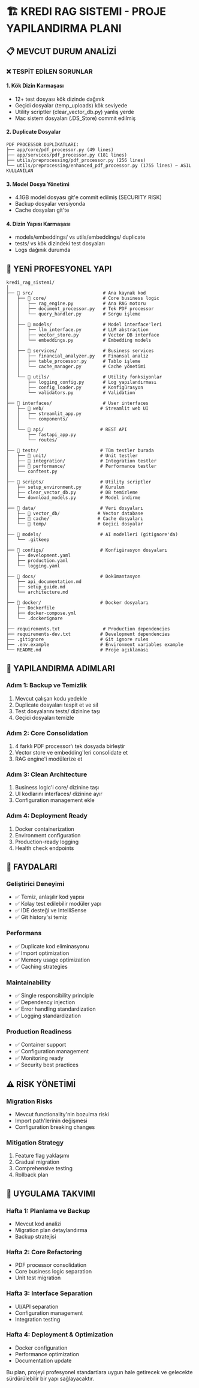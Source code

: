 # 🏗️ KREDI RAG SISTEMI - PROJE YAPILANDIRMA PLANI

## 📋 MEVCUT DURUM ANALİZİ

### ❌ TESPİT EDİLEN SORUNLAR

#### 1. Kök Dizin Karmaşası
- 12+ test dosyası kök dizinde dağınık
- Geçici dosyalar (temp_uploads) kök seviyede
- Utility scriptler (clear_vector_db.py) yanlış yerde
- Mac sistem dosyaları (.DS_Store) commit edilmiş

#### 2. Duplicate Dosyalar
```
PDF PROCESSOR DUPLİKATLARI:
├── app/core/pdf_processor.py (49 lines)
├── app/services/pdf_processor.py (181 lines)
├── utils/preprocessing/pdf_processor.py (256 lines)
└── utils/preprocessing/enhanced_pdf_processor.py (1755 lines) ← ASIL KULLANILAN
```

#### 3. Model Dosya Yönetimi
- 4.1GB model dosyası git'e commit edilmiş (SECURITY RISK)
- Backup dosyalar versiyonda
- Cache dosyaları git'te

#### 4. Dizin Yapısı Karmaşası
- models/embeddings/ vs utils/embeddings/ duplicate
- tests/ vs kök dizindeki test dosyaları
- Logs dağınık durumda

## 🎯 YENİ PROFESYONEL YAPI

```
kredi_rag_sistemi/
│
├── 📁 src/                          # Ana kaynak kod
│   ├── 📁 core/                     # Core business logic
│   │   ├── rag_engine.py           # Ana RAG motoru
│   │   ├── document_processor.py   # Tek PDF processor
│   │   └── query_handler.py        # Sorgu işleme
│   │
│   ├── 📁 models/                   # Model interface'leri
│   │   ├── llm_interface.py        # LLM abstraction
│   │   ├── vector_store.py         # Vector DB interface
│   │   └── embeddings.py           # Embedding models
│   │
│   ├── 📁 services/                 # Business services
│   │   ├── financial_analyzer.py   # Finansal analiz
│   │   ├── table_processor.py      # Tablo işleme
│   │   └── cache_manager.py        # Cache yönetimi
│   │
│   └── 📁 utils/                    # Utility fonksiyonlar
│       ├── logging_config.py       # Log yapılandırması
│       ├── config_loader.py        # Konfigürasyon
│       └── validators.py           # Validation
│
├── 📁 interfaces/                   # User interfaces
│   ├── 📁 web/                     # Streamlit web UI
│   │   ├── streamlit_app.py
│   │   └── components/
│   │
│   └── 📁 api/                     # REST API
│       ├── fastapi_app.py
│       └── routes/
│
├── 📁 tests/                       # Tüm testler burada
│   ├── 📁 unit/                    # Unit testler
│   ├── 📁 integration/             # Integration testler
│   ├── 📁 performance/             # Performance testler
│   └── conftest.py
│
├── 📁 scripts/                     # Utility scriptler
│   ├── setup_environment.py       # Kurulum
│   ├── clear_vector_db.py         # DB temizleme
│   └── download_models.py         # Model indirme
│
├── 📁 data/                        # Veri dosyaları
│   ├── 📁 vector_db/              # Vector database
│   ├── 📁 cache/                  # Cache dosyaları
│   └── 📁 temp/                   # Geçici dosyalar
│
├── 📁 models/                      # AI modelleri (gitignore'da)
│   └── .gitkeep
│
├── 📁 configs/                     # Konfigürasyon dosyaları
│   ├── development.yaml
│   ├── production.yaml
│   └── logging.yaml
│
├── 📁 docs/                        # Dokümantasyon
│   ├── api_documentation.md
│   ├── setup_guide.md
│   └── architecture.md
│
├── 📁 docker/                      # Docker dosyaları
│   ├── Dockerfile
│   ├── docker-compose.yml
│   └── .dockerignore
│
├── requirements.txt                # Production dependencies
├── requirements-dev.txt           # Development dependencies
├── .gitignore                     # Git ignore rules
├── .env.example                   # Environment variables example
└── README.md                      # Proje açıklaması
```

## 🔧 YAPILANDIRMA ADIMLARI

### Adım 1: Backup ve Temizlik
1. Mevcut çalışan kodu yedekle
2. Duplicate dosyaları tespit et ve sil
3. Test dosyalarını tests/ dizinine taşı
4. Geçici dosyaları temizle

### Adım 2: Core Consolidation
1. 4 farklı PDF processor'ı tek dosyada birleştir
2. Vector store ve embedding'leri consolidate et
3. RAG engine'i modülerize et

### Adım 3: Clean Architecture
1. Business logic'i core/ dizinine taşı
2. UI kodlarını interfaces/ dizinine ayır
3. Configuration management ekle

### Adım 4: Deployment Ready
1. Docker containerization
2. Environment configuration
3. Production-ready logging
4. Health check endpoints

## 🎯 FAYDALARI

### Geliştirici Deneyimi
- ✅ Temiz, anlaşılır kod yapısı
- ✅ Kolay test edilebilir modüler yapı
- ✅ IDE desteği ve IntelliSense
- ✅ Git history'si temiz

### Performans
- ✅ Duplicate kod eliminasyonu
- ✅ Import optimization
- ✅ Memory usage optimization
- ✅ Caching strategies

### Maintainability
- ✅ Single responsibility principle
- ✅ Dependency injection
- ✅ Error handling standardization
- ✅ Logging standardization

### Production Readiness
- ✅ Container support
- ✅ Configuration management
- ✅ Monitoring ready
- ✅ Security best practices

## ⚠️ RİSK YÖNETİMİ

### Migration Risks
- Mevcut functionality'nin bozulma riski
- Import path'lerinin değişmesi
- Configuration breaking changes

### Mitigation Strategy
1. Feature flag yaklaşımı
2. Gradual migration
3. Comprehensive testing
4. Rollback plan

## 📅 UYGULAMA TAKVIMI

### Hafta 1: Planlama ve Backup
- Mevcut kod analizi
- Migration plan detaylandırma
- Backup stratejisi

### Hafta 2: Core Refactoring
- PDF processor consolidation
- Core business logic separation
- Unit test migration

### Hafta 3: Interface Separation
- UI/API separation
- Configuration management
- Integration testing

### Hafta 4: Deployment & Optimization
- Docker configuration
- Performance optimization
- Documentation update

Bu plan, projeyi profesyonel standartlara uygun hale getirecek ve gelecekte sürdürülebilir bir yapı sağlayacaktır. 